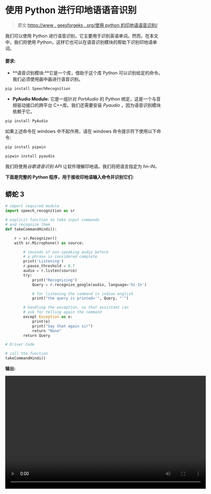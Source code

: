 # 使用 Python 进行印地语语音识别

> 原文:[https://www . geesforgeks . org/使用 python 的印地语语音识别/](https://www.geeksforgeeks.org/speech-recognition-in-hindi-using-python/)

我们可以使用 Python 进行语音识别，它主要用于识别英语单词。然而，在本文中，我们将使用 Python，这样它也可以在语音识别模块的帮助下识别印地语单词。

#### 要求:

*   **语音识别模块:**它是一个库，借助于这个库 Python 可以识别给定的命令。我们必须使用画中画进行语音识别。

```py
pip install SpeechRecognition

```

*   **PyAudio Module:** 它是一组针对 *PortAudio* 的 Python 绑定，这是一个与音频驱动接口的跨平台 C++库。我们还需要安装 *Pyaudio* ，因为语音识别模块依赖于它。

```py
pip install PyAudio

```

如果上述命令在 windows 中不起作用，请在 windows 命令提示符下使用以下命令:

```py
pip install pipwin
```

```py
pipwin install pyaudio
```

我们将使用*谷歌语音识别 API* 让软件理解印地语。我们将把语言指定为 *hn-IN。*

**下面是完整的 Python 程序，用于接收印地语输入命令并识别它们:**

## 蟒蛇 3

```py
# import required module
import speech_recognition as sr

# explicit function to take input commands 
# and recognize them
def takeCommandHindi():

    r = sr.Recognizer()
    with sr.Microphone() as source:

        # seconds of non-speaking audio before 
        # a phrase is considered complete
        print('Listening')
        r.pause_threshold = 0.7  
        audio = r.listen(source)  
        try:
            print("Recognizing")
            Query = r.recognize_google(audio, language='hi-In')

            # for listening the command in indian english
            print("the query is printed='", Query, "'")

        # handling the exception, so that assistant can 
        # ask for telling again the command
        except Exception as e:
            print(e)  
            print("Say that again sir")
            return "None"
        return Query

# Driver Code

# call the function
takeCommandHindi()
```

**输出:**

<video class="wp-video-shortcode" id="video-512237-1" width="640" height="360" preload="metadata" controls=""><source type="video/mp4" src="https://media.geeksforgeeks.org/wp-content/uploads/20201110162132/hindigfg.mp4?_=1">[https://media.geeksforgeeks.org/wp-content/uploads/20201110162132/hindigfg.mp4](https://media.geeksforgeeks.org/wp-content/uploads/20201110162132/hindigfg.mp4)</video>